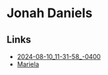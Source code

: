 
# Jonah Daniels

## Links
- [2024-08-10_11-31-58_-0400](./2024-08-10_11-31-58_-0400.md)
- [Mariela](./mariela-(jonah).md)